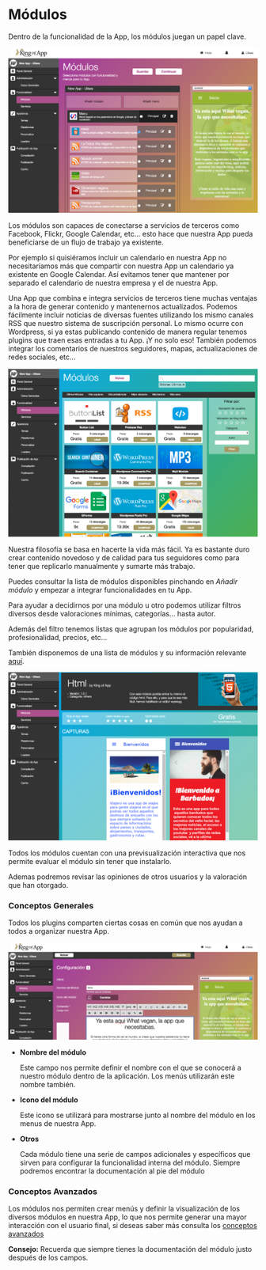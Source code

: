 # Módulos

Dentro de la funcionalidad de la App, los módulos juegan un papel clave.


![modules_1](../../../../screenshots/modules_1.png)


Los módulos son capaces de conectarse a servicios de terceros como Facebook, Flickr, Google Calendar, etc... esto hace que nuestra App pueda beneficiarse de un flujo de trabajo ya existente.


Por ejemplo si quisiéramos incluir un calendario en nuestra App no necesitaríamos más que compartir con nuestra App un calendario ya existente en Google Calendar. Así evitamos tener que mantener por separado el calendario de nuestra empresa y el de nuestra App.

Una App que combina e integra servicios de terceros tiene muchas ventajas a la hora de generar contenido y mantenernos actualizados. Podemos fácilmente incluir noticias de diversas fuentes utilizando los mismo canales RSS que nuestro sistema de suscripción personal. Lo mismo ocurre con Wordpress, si ya estas publicando contenido de manera regular tenemos plugins que traen esas entradas a tu App. ¡Y no solo eso! También podemos integrar los comentarios de nuestros seguidores, mapas, actualizaciones de redes sociales, etc...


![modules_2](../../../../screenshots/modules_2.png)


Nuestra filosofía se basa en hacerte la vida más fácil. Ya es bastante duro crear contenido novedoso y de calidad para tus seguidores como para tener que replicarlo manualmente y sumarte más trabajo.

Puedes consultar la lista de módulos disponibles pinchando en *Añadir módulo* y empezar a integrar funcionalidades en tu App.

Para ayudar a decidirnos por una módulo u otro podemos utilizar filtros diversos desde valoraciones mínimas, categorías... hasta autor.

Además del filtro tenemos listas que agrupan los módulos por popularidad, profesionalidad, precios, etc...


También disponemos de una lista de módulos y su información relevante [aquí](modules_list.md).

![modules_3](../../../../screenshots/modules_3.png)


Todos los módulos cuentan con una previsualización interactiva que nos permite evaluar el módulo sin tener que instalarlo.

Ademas podremos revisar las opiniones de otros usuarios y la valoración que han otorgado.


### Conceptos Generales

Todos los plugins comparten ciertas cosas en común que nos ayudan a todos a organizar nuestra App.

![modules_4](../../../../screenshots/modules_4.png)


- **Nombre del módulo**

    Este campo nos permite definir el nombre con el que se conocerá a nuestro módulo dentro de la aplicación. Los menús utilizarán este nombre también.

- **Icono del módulo**

    Este icono se utilizará para mostrarse junto al nombre del módulo en los menus de nuestra App.

- **Otros**

    Cada módulo tiene una serie de campos adicionales y específicos que sirven para configurar la funcionalidad interna del módulo. Siempre podremos encontrar la documentación al pie del módulo


### Conceptos Avanzados

Los módulos nos permiten crear menús y definir la visualización de los diversos módulos en nuestra App, lo que nos permite generar una mayor interacción con el usuario final, si deseas saber más consulta los [conceptos avanzados](advance_modules.md)


**Consejo:** Recuerda que siempre tienes la documentación del módulo justo después de los campos.
